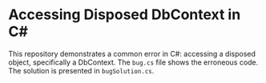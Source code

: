 # Accessing Disposed DbContext in C#

This repository demonstrates a common error in C#: accessing a disposed object, specifically a DbContext.  The `bug.cs` file shows the erroneous code. The solution is presented in `bugSolution.cs`.